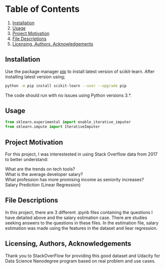 # Table of Contents

1. [Installation](#installation)
2. [Usage](#usage)
3. [Project Motivation](#project-motivation)
4. [File Descriptions](#file-descriptions)
5. [Licensing, Authors, Acknowledgements](#licensing,-authors,-acknowledgements)

## Installation

Use the package manager [pip](https://pip.pypa.io/en/stable/) to install latest version of scikit-learn. After installing latest version using;

```bash
python -m pip install scikit-learn --user --upgrade pip 
```
The code should run with no issues using Python versions 3.*.

## Usage

```python
from sklearn.experimental import enable_iterative_imputer
from sklearn.impute import IterativeImputer
```

## Project Motivation
For this project, I was interestested in using Stack Overflow data from 2017 to better understand:

What are the trends on tech tools?  
What is the average developer salary?  
What profession has more promising income as seniority increases?  
Salary Prediction (Linear Regression)  

## File Descriptions
In this project, there are 3 different .ipynb files containing the questions I have detailed above and the salary estimation case. There are studies seeking answers to the questions in these files. In the estimation file, salary estimation was made using the features in the dataset and liear regression.


## Licensing, Authors, Acknowledgements
Thank you to StackOverFlow for providing this good dataset and Udacity for Data Science Nanodegree program based on real problem and use cases.
